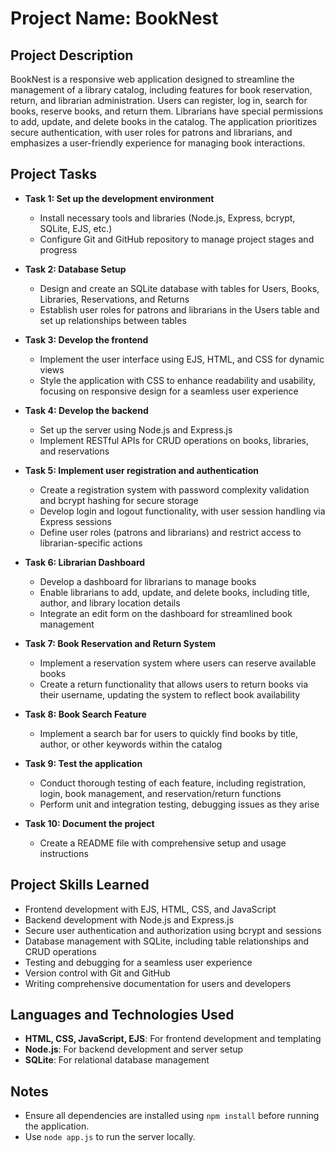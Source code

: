# Project Name: BookNest

## Project Description
BookNest is a responsive web application designed to streamline the management of a library catalog, including features for book reservation, return, and librarian administration. Users can register, log in, search for books, reserve books, and return them. 
Librarians have special permissions to add, update, and delete books in the catalog. The application prioritizes secure authentication, with user roles for patrons and librarians, and emphasizes a user-friendly experience for managing book interactions.

## Project Tasks

- **Task 1: Set up the development environment**
  - Install necessary tools and libraries (Node.js, Express, bcrypt, SQLite, EJS, etc.)
  - Configure Git and GitHub repository to manage project stages and progress

- **Task 2: Database Setup**
  - Design and create an SQLite database with tables for Users, Books, Libraries, Reservations, and Returns
  - Establish user roles for patrons and librarians in the Users table and set up relationships between tables

- **Task 3: Develop the frontend**
  - Implement the user interface using EJS, HTML, and CSS for dynamic views
  - Style the application with CSS to enhance readability and usability, focusing on responsive design for a seamless user experience

- **Task 4: Develop the backend**
  - Set up the server using Node.js and Express.js
  - Implement RESTful APIs for CRUD operations on books, libraries, and reservations

- **Task 5: Implement user registration and authentication**
  - Create a registration system with password complexity validation and bcrypt hashing for secure storage
  - Develop login and logout functionality, with user session handling via Express sessions
  - Define user roles (patrons and librarians) and restrict access to librarian-specific actions

- **Task 6: Librarian Dashboard**
  - Develop a dashboard for librarians to manage books
  - Enable librarians to add, update, and delete books, including title, author, and library location details
  - Integrate an edit form on the dashboard for streamlined book management

- **Task 7: Book Reservation and Return System**
  - Implement a reservation system where users can reserve available books
  - Create a return functionality that allows users to return books via their username, updating the system to reflect book availability

- **Task 8: Book Search Feature**
  - Implement a search bar for users to quickly find books by title, author, or other keywords within the catalog

- **Task 9: Test the application**
  - Conduct thorough testing of each feature, including registration, login, book management, and reservation/return functions
  - Perform unit and integration testing, debugging issues as they arise

- **Task 10: Document the project**
  - Create a README file with comprehensive setup and usage instructions
  
## Project Skills Learned

- Frontend development with EJS, HTML, CSS, and JavaScript
- Backend development with Node.js and Express.js
- Secure user authentication and authorization using bcrypt and sessions
- Database management with SQLite, including table relationships and CRUD operations
- Testing and debugging for a seamless user experience
- Version control with Git and GitHub
- Writing comprehensive documentation for users and developers

## Languages and Technologies Used

- **HTML, CSS, JavaScript, EJS**: For frontend development and templating
- **Node.js**: For backend development and server setup
- **SQLite**: For relational database management

## Notes

- Ensure all dependencies are installed using `npm install` before running the application.
- Use `node app.js` to run the server locally.

